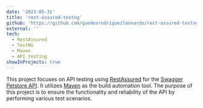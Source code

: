 ```yaml
---
date: '2023-05-31'
title: 'rest-assured-testng'
github: 'https://github.com/guedesrodriguezleonardo/rest-assured-testng'
external: ''
tech:
  - RestAssured
  - TestNG
  - Maven
  - API testing
showInProjects: true
---
```


This project focuses on API testing using [RestAssured](https://rest-assured.io/) for the [Swagger Petstore API](https://petstore.swagger.io/). It utilizes [Maven](https://maven.apache.org/) as the build automation tool. The purpose of this project is to ensure the functionality and reliability of the API by performing various test scenarios.
